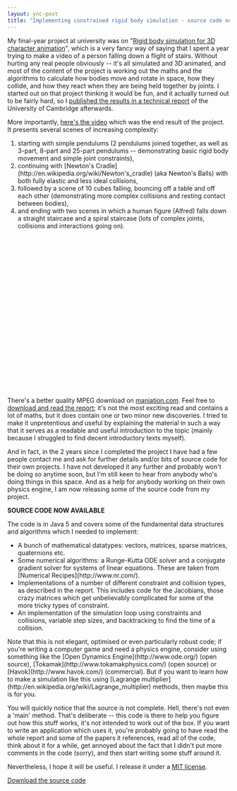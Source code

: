 ```yaml
---
layout: ync-post
title: "Implementing constrained rigid body simulation - source code now available"
---
```


My final-year project at university was on "[Rigid body simulation for 3D character
animation](http://maniation.com/)", which is a very fancy way of saying that I spent a year trying
to make a video of a person falling down a flight of stairs. Without hurting any real people
obviously -- it's all simulated and 3D animated, and most of the content of the project is working
out the maths and the algorithms to calculate how bodies move and rotate in space, how they collide,
and how they react when they are being held together by joints. I started out on that project
thinking it would be fun, and it actually turned out to be fairly hard, so I
[published the results in a technical
report](http://www.cl.cam.ac.uk/techreports/UCAM-CL-TR-683.html) of the University of Cambridge
afterwards.

More importantly,
[here's the video](http://www.youtube.com/watch?v=WJLJlTx0M0E) which was the end result of the
project. It presents several scenes of increasing
complexity:
<ol>
<li>starting with simple pendulums (2 pendulums joined together, as well as 3-part,
8-part and 25-part pendulums -- demonstrating basic rigid body movement and simple joint
constraints),</li>
<li>continuing with
[Newton's Cradle](http://en.wikipedia.org/wiki/Newton's_cradle) (aka Newton's Balls) with both fully
elastic and less ideal
collisions,</li>
<li>followed by a scene of 10 cubes falling, bouncing off a table and off each
other (demonstrating more complex collisions and resting contact between
bodies),</li>
<li>and ending with two scenes in which a human figure (Alfred) falls down a straight
staircase and a spiral staircase (lots of complex joints, collisions and interactions going
on).</li>
</ol>
<object classid="clsid:d27cdb6e-ae6d-11cf-96b8-444553540000" width="425"
height="350"
codebase="http://download.macromedia.com/pub/shockwave/cabs/flash/swflash.cab#version=6,0,40,0"><param
name="src" value="http://www.youtube.com/v/WJLJlTx0M0E"
/><embed type="application/x-shockwave-flash" width="425" height="350"
src="http://www.youtube.com/v/WJLJlTx0M0E"></embed></object>

There's a better quality MPEG download
on
[maniation.com](http://www.maniation.com). Feel free to
[download and read the report](http://www.cl.cam.ac.uk/techreports/UCAM-CL-TR-683.html); it's not
the most exciting read and contains a lot of maths, but it does contain one or two minor new
discoveries. I tried to make it unpretentious and useful by explaining the material in such a way
that it serves as a readable and useful introduction to the topic (mainly because I struggled to
find decent introductory texts myself).

And in fact, in the 2 years since I completed the project I
have had a few people contact me and ask for further details and/or bits of source code for their
own projects. I have not developed it any further and probably won't be doing so anytime soon, but
I'm still keen to hear from anybody who's doing things in this space. And as a help for anybody
working on their own physics engine, I am now releasing some of the source code from my
project.

**SOURCE CODE NOW AVAILABLE**

<p>The code is in Java 5 and covers some of the fundamental
data structures and algorithms which I needed to
implement:
<ul>
<li>A bunch of mathematical datatypes: vectors, matrices, sparse matrices,
quaternions
etc.</li>
<li>Some numerical algorithms: a Runge-Kutta ODE solver and a conjugate gradient solver
for systems of linear equations. These are taken from
[Numerical
Recipes](http://www.nr.com/).</li>
<li>Implementations of a number of different constraint and
collision types, as described in the report. This includes code for the Jacobians, those crazy
matrices which get unbelievably complicated for some of the more tricky types of
constraint.</li>
<li>An implementation of the simulation loop using constraints and collisions,
variable step sizes, and backtracking to find the time of a collision.</li>
</ul>
Note that this is
not elegant, optimised or even particularly robust code; if you're writing a computer game and need
a physics engine, consider using something like the
[Open Dynamics Engine](http://www.ode.org/) (open source),
[Tokamak](http://www.tokamakphysics.com/) (open source) or
[Havok](http://www.havok.com/) (commercial). But if you want to learn how to make a simulation like
this using
[Lagrange multiplier](http://en.wikipedia.org/wiki/Lagrange_multiplier) methods, then maybe this is
for you.</p>

You will quickly notice that the source is not complete. Hell, there's not even a 'main'
method. That's deliberate -- this code is there to help you figure out how this stuff works, it's
not intended to work out of the box. If you want to write an application which uses it, you're
probably going to have read the whole report and some of the papers it references, read all of the
code, think about it for a while, get annoyed about the fact that I didn't put more comments in the
code (sorry), and then start writing some stuff around it.

Nevertheless, I hope it will be useful.
I release it under a
[MIT
license](http://www.opensource.org/licenses/mit-license.php).

[Download the source
code](http://www.maniation.com/maniation.zip)
